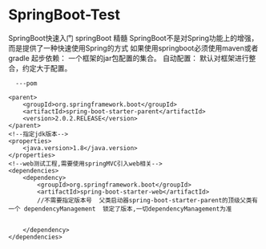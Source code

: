 # SpringBoot-Test
SpringBoot快速入门
springBoot 精髓 SpringBoot不是对Spring功能上的增强，而是提供了一种快速使用Spring的方式
	                如果使用springboot必须使用maven或者gradle
                起步依赖：
                    一个框架的jar包配置的集合。
                自动配置：
                    默认对框架进行整合，约定大于配置。
      
      ---pom
                    
 <!--添加springBoot启动器-->
    <parent>
        <groupId>org.springframework.boot</groupId>
        <artifactId>spring-boot-starter-parent</artifactId>
        <version>2.0.2.RELEASE</version>
    </parent>
    <!--指定jdk版本-->
    <properties>
        <java.version>1.8</java.version>
    </properties>
    <!--web测试工程,需要使用springMVC引入web相关-->
    <dependencies>
        <dependency>
            <groupId>org.springframework.boot</groupId>
            <artifactId>spring-boot-starter-web</artifactId>
            //不需要指定版本号  父类启动器spring-boot-starter-parent的顶级父类有一个 dependencyManagement  锁定了版本,一切dependencyManagement为准
          
          
        </dependency>
    </dependencies>
